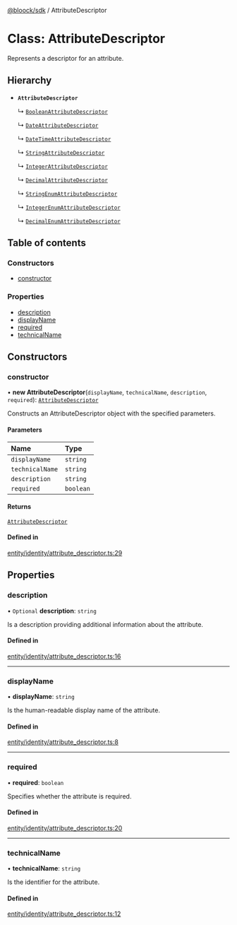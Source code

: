 [@bloock/sdk](../index.md) / AttributeDescriptor

# Class: AttributeDescriptor

Represents a descriptor for an attribute.

## Hierarchy

- **`AttributeDescriptor`**

  ↳ [`BooleanAttributeDescriptor`](BooleanAttributeDescriptor.md)

  ↳ [`DateAttributeDescriptor`](DateAttributeDescriptor.md)

  ↳ [`DateTimeAttributeDescriptor`](DateTimeAttributeDescriptor.md)

  ↳ [`StringAttributeDescriptor`](StringAttributeDescriptor.md)

  ↳ [`IntegerAttributeDescriptor`](IntegerAttributeDescriptor.md)

  ↳ [`DecimalAttributeDescriptor`](DecimalAttributeDescriptor.md)

  ↳ [`StringEnumAttributeDescriptor`](StringEnumAttributeDescriptor.md)

  ↳ [`IntegerEnumAttributeDescriptor`](IntegerEnumAttributeDescriptor.md)

  ↳ [`DecimalEnumAttributeDescriptor`](DecimalEnumAttributeDescriptor.md)

## Table of contents

### Constructors

- [constructor](AttributeDescriptor.md#constructor)

### Properties

- [description](AttributeDescriptor.md#description)
- [displayName](AttributeDescriptor.md#displayname)
- [required](AttributeDescriptor.md#required)
- [technicalName](AttributeDescriptor.md#technicalname)

## Constructors

### constructor

• **new AttributeDescriptor**(`displayName`, `technicalName`, `description`, `required`): [`AttributeDescriptor`](AttributeDescriptor.md)

Constructs an AttributeDescriptor object with the specified parameters.

#### Parameters

| Name | Type |
| :------ | :------ |
| `displayName` | `string` |
| `technicalName` | `string` |
| `description` | `string` |
| `required` | `boolean` |

#### Returns

[`AttributeDescriptor`](AttributeDescriptor.md)

#### Defined in

[entity/identity/attribute_descriptor.ts:29](https://github.com/bloock/bloock-sdk/blob/10b1e90/languages/js/src/entity/identity/attribute_descriptor.ts#L29)

## Properties

### description

• `Optional` **description**: `string`

Is a description providing additional information about the attribute.

#### Defined in

[entity/identity/attribute_descriptor.ts:16](https://github.com/bloock/bloock-sdk/blob/10b1e90/languages/js/src/entity/identity/attribute_descriptor.ts#L16)

___

### displayName

• **displayName**: `string`

Is the human-readable display name of the attribute.

#### Defined in

[entity/identity/attribute_descriptor.ts:8](https://github.com/bloock/bloock-sdk/blob/10b1e90/languages/js/src/entity/identity/attribute_descriptor.ts#L8)

___

### required

• **required**: `boolean`

Specifies whether the attribute is required.

#### Defined in

[entity/identity/attribute_descriptor.ts:20](https://github.com/bloock/bloock-sdk/blob/10b1e90/languages/js/src/entity/identity/attribute_descriptor.ts#L20)

___

### technicalName

• **technicalName**: `string`

Is the identifier for the attribute.

#### Defined in

[entity/identity/attribute_descriptor.ts:12](https://github.com/bloock/bloock-sdk/blob/10b1e90/languages/js/src/entity/identity/attribute_descriptor.ts#L12)
